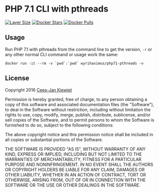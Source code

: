 PHP 7.1 CLI with pthreads
=====================
[![Layer Size](https://badge.imagelayers.io/wyrihaximus/php71-pthreads:latest.svg)](https://imagelayers.io/?images=wyrihaximus/php71-pthreads:latest) [![Docker Stars](https://img.shields.io/docker/stars/wyrihaximus/php71-pthreads.svg?style=flat-square)](https://hub.docker.com/r/wyrihaximus/php71-pthreads/) [![Docker Pulls](https://img.shields.io/docker/pulls/wyrihaximus/php71-pthreads.svg?style=flat-square)](https://hub.docker.com/r/wyrihaximus/php71-pthreads/)

## Usage ##

Run PHP 7.1 with pthreads from the command line to get the version, `-r` or any other normal CLI command or usage work the same: 

```
docker run -it --rm -v `pwd`:`pwd` wyrihaximus/php71-pthreads -v 
```

## License ##

Copyright 2016 [Cees-Jan Kiewiet](http://wyrihaximus.net/)

Permission is hereby granted, free of charge, to any person
obtaining a copy of this software and associated documentation
files (the "Software"), to deal in the Software without
restriction, including without limitation the rights to use,
copy, modify, merge, publish, distribute, sublicense, and/or sell
copies of the Software, and to permit persons to whom the
Software is furnished to do so, subject to the following
conditions:

The above copyright notice and this permission notice shall be
included in all copies or substantial portions of the Software.

THE SOFTWARE IS PROVIDED "AS IS", WITHOUT WARRANTY OF ANY KIND,
EXPRESS OR IMPLIED, INCLUDING BUT NOT LIMITED TO THE WARRANTIES
OF MERCHANTABILITY, FITNESS FOR A PARTICULAR PURPOSE AND
NONINFRINGEMENT. IN NO EVENT SHALL THE AUTHORS OR COPYRIGHT
HOLDERS BE LIABLE FOR ANY CLAIM, DAMAGES OR OTHER LIABILITY,
WHETHER IN AN ACTION OF CONTRACT, TORT OR OTHERWISE, ARISING
FROM, OUT OF OR IN CONNECTION WITH THE SOFTWARE OR THE USE OR
OTHER DEALINGS IN THE SOFTWARE.
